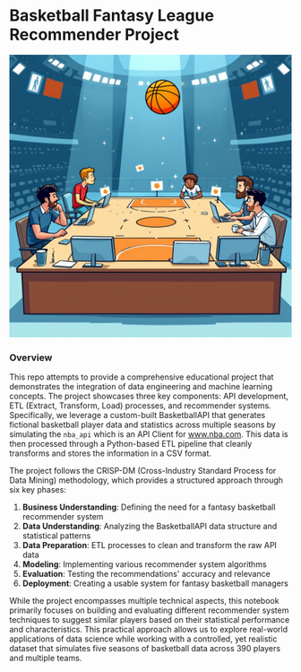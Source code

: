 # Basketball Fantasy League Recommender Project
![Picture](image.png)
### Overview

This repo attempts to provide a comprehensive educational project that demonstrates the integration of data engineering and machine learning concepts. The project showcases three key components: API development, ETL (Extract, Transform, Load) processes, and recommender systems. Specifically, we leverage a custom-built BasketballAPI that generates fictional basketball player data and statistics across multiple seasons by simulating the `nba_api` which is an API Client for www.nba.com. This data is then processed through a Python-based ETL pipeline that cleanly transforms and stores the information in a CSV format. 

The project follows the CRISP-DM (Cross-Industry Standard Process for Data Mining) methodology, which provides a structured approach through six key phases:
1. **Business Understanding**: Defining the need for a fantasy basketball recommender system
2. **Data Understanding**: Analyzing the BasketballAPI data structure and statistical patterns
3. **Data Preparation**: ETL processes to clean and transform the raw API data
4. **Modeling**: Implementing various recommender system algorithms
5. **Evaluation**: Testing the recommendations' accuracy and relevance
6. **Deployment**: Creating a usable system for fantasy basketball managers

While the project encompasses multiple technical aspects, this notebook primarily focuses on building and evaluating different recommender system techniques to suggest similar players based on their statistical performance and characteristics. This practical approach allows us to explore real-world applications of data science while working with a controlled, yet realistic dataset that simulates five seasons of basketball data across 390 players and multiple teams.